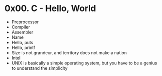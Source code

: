 # 0x00. C - Hello, World
- Preprocessor
- Compiler
- Assembler
- Name
- Hello, puts
- Hello, printf
- Size is not grandeur, and territory does not make a nation
- Intel
- UNIX is basically a simple operating system, but you have to be a genius to understand the simplicity
